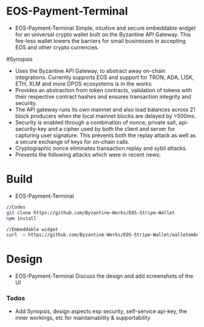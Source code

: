 # EOS-Payment-Terminal
- EOS-Payment-Terminal
Simple, intuitive and secure embeddable widget for an universal crypto wallet built on the Byzantine API Gateway. This fee-less wallet lowers the barriers for small businesses in accepting EOS and other crypto currencies.

#Synopsis
- Uses the Byzantine API Gateway, to abstract away on-chain integrations. Currently supports EOS and support for TRON, ADA, LISK, ETH, XLM and more DPOS ecosystems is in the works.
- Provides an abstraction from token contracts, validation of tokens with their respective contract hashes and ensures transaction integrity and security.
- The API gateway runs its own mainnet and also load balances across 21 block producers when the local mainnet blocks are delayed by >500ms.
- Security is enabled through a combination of nonce, private salt, api-security-key and a cipher used by both the client and server for capturing user signature. This prevents both the replay attack as well as a secure exchange of keys for on-chain calls.
- Cryptographic nonce eliminates transaction replay and sybil attacks.
- Prevents the following attacks which were in recent news:

# Build
- EOS-Payment-Terminal
```sh
//Codes
git clone https://github.com/Byzantine-Works/EOS-Stripe-Wallet
npm install

//Embeddable widget
curl -o https://github.com/Byzantine-Works/EOS-Stripe-Wallet/walletembed.js?
```

# Design
- EOS-Payment-Terminal
Discuss the design and add screenshots of the UI


### Todos
 - Add Synopsis, design aspects esp security, self-service api-key, the inner workings, etc for maintainability & supportability